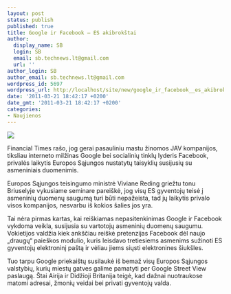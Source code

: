 ```yaml
---
layout: post
status: publish
published: true
title: Google ir Facebook – ES akibrokštai
author:
  display_name: SB
  login: SB
  email: sb.technews.lt@gmail.com
  url: ''
author_login: SB
author_email: sb.technews.lt@gmail.com
wordpress_id: 5697
wordpress_url: http://localhost/site/new/google_ir_facebook__es_akibrokstai/
date: '2011-03-21 18:42:17 +0200'
date_gmt: '2011-03-21 18:42:17 +0200'
categories:
- Naujienos
---
```

<div class="imgright"><img src="http://technews.lt/upload/eu internet-thumb-250x196-3898.jpg"  /></div>
<p>Financial Times rašo, jog gerai pasauliniu mastu žinomos JAV kompanijos, tiksliau interneto milžinas Google bei socialinių tinklų lyderis Facebook, privalės laikytis Europos Sąjungos nustatytų taisyklių susijusių su asmeniniais duomenimis.</p>
<p>Europos Sąjungos teisingumo ministrė Viviane Reding griežtu tonu Briuselyje vykusiame seminare pareiškė, jog visų ES gyventojų teisė į asmeninių duomenų saugumą turi būti nepažeista, tad jų laikytis privalo visos kompanijos, nesvarbu iš kokios šalies jos yra.</p>
<p>Tai nėra pirmas kartas, kai reiškiamas nepasitenkinimas Google ir Facebook vykdoma veikla, susijusia su vartotojų asmeninių duomenų saugumu. Vokietijos valdžia kiek ankščiau reiškė pretenzijas Facebook dėl naujo „draugų“ paieškos modulio, kuris leisdavo tretiesiems asmenims sužinoti ES gyventojų elektroninį paštą ir vėliau jiems siųsti elektronines šiukšles.</p>
<p>Tuo tarpu Google priekaištų susilaukė iš bemaž visų Europos Sąjungos valstybių, kurių miestų gatves galime pamatyti per Google Street View paslaugą. Štai Airija ir Didžioji Britanija teigė, kad dažnai nuotraukose matomi adresai, žmonių veidai bei privati gyventojų valda.<br /></p>
